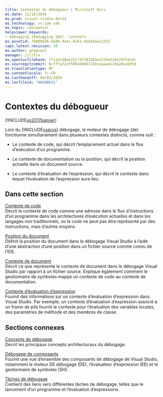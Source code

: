 ```yaml
---
title: Contextes du débogueur | Microsoft Docs
ms.date: 11/15/2016
ms.prod: visual-studio-dev14
ms.technology: vs-ide-sdk
ms.topic: conceptual
helpviewer_keywords:
- debugging [Debugging SDK], contexts
ms.assetid: 79808036-b680-4e4c-9c61-4ed43aa11323
caps.latest.revision: 10
ms.author: gregvanl
manager: jillfra
ms.openlocfilehash: 771a3cd8ae25173f3033b3a3229e516570f5dedc
ms.sourcegitcommit: 6cfffa72af599a9d667249caaaa411bb28ea69fd
ms.translationtype: MT
ms.contentlocale: fr-FR
ms.lasthandoff: 09/02/2020
ms.locfileid: "68200631"
---
```

# <a name="debugger-contexts"></a>Contextes du débogueur
[!INCLUDE[vs2017banner](../../includes/vs2017banner.md)]

Lors du [!INCLUDE[vsprvs](../../includes/vsprvs-md.md)] débogage, le moteur de débogage (de) fonctionne simultanément dans plusieurs contextes distincts, comme suit :  
  
- Le contexte de code, qui décrit l’emplacement actuel dans le flux d’exécution d’un programme.  
  
- Le contexte de documentation ou la position, qui décrit la position actuelle dans un document source.  
  
- Le contexte d’évaluation de l’expression, qui décrit le contexte dans lequel l’évaluation de l’expression aura lieu.  
  
## <a name="in-this-section"></a>Dans cette section  
 [Contexte de code](../../extensibility/debugger/code-context.md)  
 Décrit le contexte de code comme une adresse dans le flux d’instructions d’un programme dans les architectures d’exécution actuelles et dans les langages non traditionnels, où le code ne peut pas être représenté par des instructions, mais d’autres moyens.  
  
 [Position du document](../../extensibility/debugger/document-position.md)  
 Définit la position du document dans le débogage Visual Studio à l’aide d’une abstraction d’une position dans un fichier source comme connu de l’IDE.  
  
 [Contexte de document](../../extensibility/debugger/document-context.md)  
 Décrit ce que représente le contexte de document dans le débogage Visual Studio par rapport à un fichier source. Explique également comment le gestionnaire de symboles mappe un contexte de code au contexte de documentation.  
  
 [Contexte d’évaluation d’expression](../../extensibility/debugger/expression-evaluation-context.md)  
 Fournit des informations sur un contexte d’évaluation d’expression dans Visual Studio. Par exemple, un contexte d’évaluation d’expression associé à un frame de pile fournit le contexte pour l’évaluation des variables locales, des paramètres de méthode et des membres de classe.  
  
## <a name="related-sections"></a>Sections connexes  
 [Concepts de débogage](../../extensibility/debugger/debugger-concepts.md)  
 Décrit les principaux concepts architecturaux du débogage.  
  
 [Débogage de composants](../../extensibility/debugger/debugger-components.md)  
 Fournit une vue d’ensemble des composants de débogage de Visual Studio, notamment le moteur DE débogage (DE), l’évaluateur d’expression (EE) et le gestionnaire de symboles (SH).  
  
 [Tâches de débogage](../../extensibility/debugger/debugging-tasks.md)  
 Contient des liens vers différentes tâches de débogage, telles que le lancement d’un programme et l’évaluation d’expressions.
